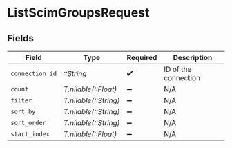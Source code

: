 # ListScimGroupsRequest


## Fields

| Field                 | Type                  | Required              | Description           |
| --------------------- | --------------------- | --------------------- | --------------------- |
| `connection_id`       | *::String*            | :heavy_check_mark:    | ID of the connection  |
| `count`               | *T.nilable(::Float)*  | :heavy_minus_sign:    | N/A                   |
| `filter`              | *T.nilable(::String)* | :heavy_minus_sign:    | N/A                   |
| `sort_by`             | *T.nilable(::String)* | :heavy_minus_sign:    | N/A                   |
| `sort_order`          | *T.nilable(::String)* | :heavy_minus_sign:    | N/A                   |
| `start_index`         | *T.nilable(::Float)*  | :heavy_minus_sign:    | N/A                   |